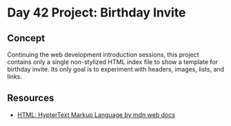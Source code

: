 # Day 42 Project: Birthday Invite

## Concept

Continuing the web development introduction sessions, this project contains only a single non-stylized HTML index file to show a template for birthday invite. Its only goal is to experiment with headers, images, lists, and links.

## Resources

- [HTML: HypterText Markup Language by mdn web docs](https://developer.mozilla.org/en-US/docs/Web/HTML)
